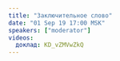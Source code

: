 ```yaml
---
title: "Заключительное слово"
date: "01 Sep 19 17:00 MSK"
speakers: ["moderator"]
videos:
  доклад: KD_vZMVwZkQ
---
```

